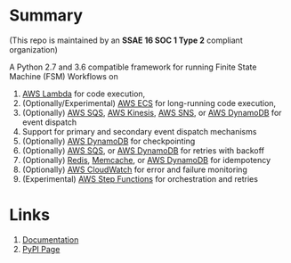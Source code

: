 <!--
Copyright 2016-2018 Workiva Inc.

Licensed under the Apache License, Version 2.0 (the "License");
you may not use this file except in compliance with the License.
You may obtain a copy of the License at

    http://www.apache.org/licenses/LICENSE-2.0

Unless required by applicable law or agreed to in writing, software
distributed under the License is distributed on an "AS IS" BASIS,
WITHOUT WARRANTIES OR CONDITIONS OF ANY KIND, either express or implied.
See the License for the specific language governing permissions and
limitations under the License.
-->

# Summary

(This repo is maintained by an **SSAE 16 SOC 1 Type 2** compliant organization)

A Python 2.7 and 3.6 compatible framework for running Finite State Machine (FSM) Workflows on 

1. [AWS Lambda](https://aws.amazon.com/lambda/) for code execution,
1. (Optionally/Experimental) [AWS ECS](https://aws.amazon.com/ecs/) for long-running code execution,
1. (Optionally) [AWS SQS](https://aws.amazon.com/sqs/), [AWS Kinesis](https://aws.amazon.com/kinesis/), [AWS SNS](https://aws.amazon.com/sns/), or [AWS DynamoDB](https://aws.amazon.com/dynamodb/) for event dispatch
1. Support for primary and secondary event dispatch mechanisms
1. (Optionally) [AWS DynamoDB](https://aws.amazon.com/dynamodb/) for checkpointing
1. (Optionally) [AWS SQS](https://aws.amazon.com/sqs/), or [AWS DynamoDB](https://aws.amazon.com/dynamodb/) for retries with backoff
1. (Optionally) [Redis](https://aws.amazon.com/elasticache/), [Memcache](https://aws.amazon.com/elasticache/), or [AWS DynamoDB](https://aws.amazon.com/dynamodb/) for idempotency
1. (Optionally) [AWS CloudWatch](https://aws.amazon.com/cloudwatch/) for error and failure monitoring
1. (Experimental) [AWS Step Functions](https://aws.amazon.com/step-functions/) for orchestration and retries

# Links

1. [Documentation](docs/OVERVIEW.md)
1. [PyPI Page](https://pypi.org/project/aws-lambda-fsm/)
